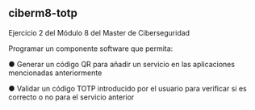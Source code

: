 ## ciberm8-totp

Ejercicio 2 del Módulo 8 del Master de Ciberseguridad

Programar un componente software que permita:

●     Generar un código QR para añadir un servicio en las aplicaciones mencionadas anteriormente

●     Validar un código TOTP introducido por el usuario para verificar si es correcto o no para el servicio anterior
